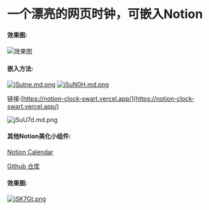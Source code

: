 # 一个漂亮的网页时钟，可嵌入Notion

#### 效果图:

![效果图](https://files.catbox.moe/jz32wt.png)

#### 嵌入方法:

[![jSutne.md.png](https://s1.ax1x.com/2022/06/21/jSutne.md.png)](https://imgtu.com/i/jSutne)
[![jSuN0H.md.png](https://s1.ax1x.com/2022/06/21/jSuN0H.md.png)](https://imgtu.com/i/jSuN0H)

链接:[https://notion-clock-swart.vercel.app/](https://notion-clock-swart.vercel.app/)

![jSuU7d.md.png](https://s1.ax1x.com/2022/06/21/jSuU7d.md.png)

#### 其他Notion美化小组件:

[Notion Calendar ](https://calendar-dun.vercel.app/)

[Github 仓库](https://github.com/neverp/calendar)

#### 效果图:

[![jSK7Gt.png](https://s1.ax1x.com/2022/06/21/jSK7Gt.png)](https://imgtu.com/i/jSK7Gt)
